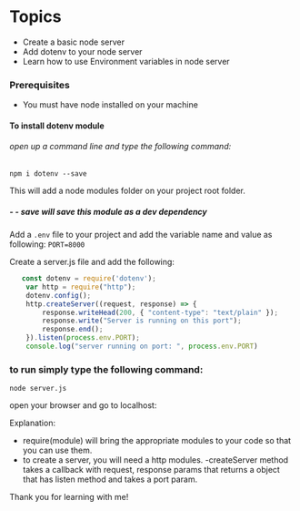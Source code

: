 # Topics
- Create a basic node server
- Add dotenv to your node server
- Learn how to use Environment variables in node server
### Prerequisites
- You must have node installed on your machine
#### To install dotenv module
###### open up a command line and type the following command: 
`npm i dotenv --save`

This will add a node modules folder on your project root folder. 
##### - - save will save this module as a dev dependency

Add a `.env` file to your project and add the variable name and value as following: 
`PORT=8000`

Create a server.js file and add the following: 

```javascript
   const dotenv = require('dotenv');
    var http = require("http");
    dotenv.config();
    http.createServer((request, response) => {
        response.writeHead(200, { "content-type": "text/plain" });
        response.write("Server is running on this port");
        response.end();
    }).listen(process.env.PORT);
    console.log("server running on port: ", process.env.PORT)
```
### to run simply type the following command:

`node server.js`

open your browser and go to localhost:<port>

Explanation: 
- require(module) will bring the appropriate modules to your code so that you can use them. 
- to create a server, you will need a http modules. 
-createServer method takes a callback with request, response params that returns a object that has listen method and takes a port param. 

Thank you for learning with me!



